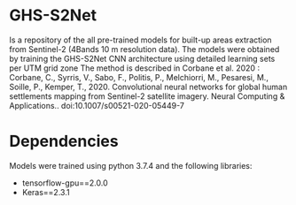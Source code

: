 # GHS-S2Net
Is a repository of the all pre-trained models for built-up areas extraction from Sentinel-2 (4Bands 10 m resolution data).
The models were obtained by training the GHS-S2Net CNN architecture using detailed learning sets per UTM grid zone 
The method is described in Corbane et al. 2020 :
Corbane, C., Syrris, V., Sabo, F., Politis, P., Melchiorri, M., Pesaresi, M., Soille, P., Kemper, T., 2020. Convolutional neural networks for global human settlements mapping from Sentinel-2 satellite imagery. Neural Computing & Applications.. 
doi:10.1007/s00521-020-05449-7

# Dependencies 

Models were trained using python 3.7.4 and the following libraries:

* tensorflow-gpu==2.0.0
* Keras==2.3.1
